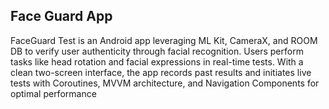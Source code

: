 ## Face Guard App
 FaceGuard Test is an Android app leveraging ML Kit, CameraX, and ROOM DB to verify user authenticity through facial recognition. Users perform tasks like head rotation and facial expressions in real-time tests. With a clean two-screen interface, the app records past results and initiates live tests with Coroutines, MVVM architecture, and Navigation Components for optimal performance
